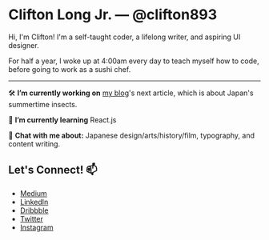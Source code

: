 # Clifton Long Jr. — @clifton893

<!--
**Clifton893/Clifton893** is a ✨ _special_ ✨ repository because its `README.md` (this file) appears on your GitHub profile.

Here are some ideas to get you started:

- 🔭 I’m currently working on ...
- 🌱 I’m currently learning ...
- 👯 I’m looking to collaborate on ...
- 🤔 I’m looking for help with ...
- 💬 Ask me about ...
- 📫 How to reach me: ...
- 😄 Pronouns: ...
- ⚡ Fun fact: ...
-->

Hi, I'm Clifton! I'm a self-taught coder, a lifelong writer, and aspiring UI designer. 

For half a year, I woke up at 4:00am every day to teach myself how to code, before going to work as a sushi chef. 

---

🛠 **I’m currently working on** [my blog](https://medium.com/sushi-chef-stories)'s next article, which is about Japan's summertime insects.

🌱 **I’m currently learning** React.js

💬 **Chat with me about:** Japanese design/arts/history/film, typography, and content writing.

## Let's Connect! 📫
- [Medium](https://medium.com/@Clifton893)
- [LinkedIn](https://www.linkedin.com/in/cliftonlongjr/)
- [Dribbble](https://dribbble.com/Clifton893)
- [Twitter](https://twitter.com/Clifton893)
- [Instagram](https://www.instagram.com/cliftonlongjr/)
